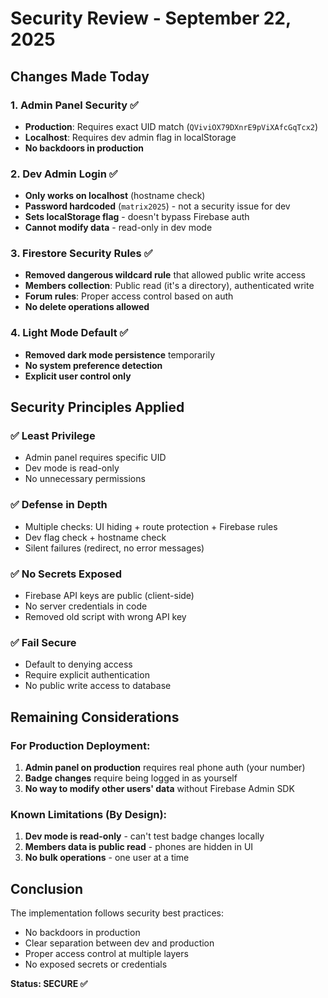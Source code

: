 # Security Review - September 22, 2025

## Changes Made Today

### 1. Admin Panel Security ✅
- **Production**: Requires exact UID match (`QViviOX79DXnrE9pViXAfcGqTcx2`)
- **Localhost**: Requires dev admin flag in localStorage
- **No backdoors in production**

### 2. Dev Admin Login ✅
- **Only works on localhost** (hostname check)
- **Password hardcoded** (`matrix2025`) - not a security issue for dev
- **Sets localStorage flag** - doesn't bypass Firebase auth
- **Cannot modify data** - read-only in dev mode

### 3. Firestore Security Rules ✅
- **Removed dangerous wildcard rule** that allowed public write access
- **Members collection**: Public read (it's a directory), authenticated write
- **Forum rules**: Proper access control based on auth
- **No delete operations allowed**

### 4. Light Mode Default ✅
- **Removed dark mode persistence** temporarily
- **No system preference detection**
- **Explicit user control only**

## Security Principles Applied

### ✅ Least Privilege
- Admin panel requires specific UID
- Dev mode is read-only
- No unnecessary permissions

### ✅ Defense in Depth
- Multiple checks: UI hiding + route protection + Firebase rules
- Dev flag check + hostname check
- Silent failures (redirect, no error messages)

### ✅ No Secrets Exposed
- Firebase API keys are public (client-side)
- No server credentials in code
- Removed old script with wrong API key

### ✅ Fail Secure
- Default to denying access
- Require explicit authentication
- No public write access to database

## Remaining Considerations

### For Production Deployment:
1. **Admin panel on production** requires real phone auth (your number)
2. **Badge changes** require being logged in as yourself
3. **No way to modify other users' data** without Firebase Admin SDK

### Known Limitations (By Design):
1. **Dev mode is read-only** - can't test badge changes locally
2. **Members data is public read** - phones are hidden in UI
3. **No bulk operations** - one user at a time

## Conclusion

The implementation follows security best practices:
- No backdoors in production
- Clear separation between dev and production
- Proper access control at multiple layers
- No exposed secrets or credentials

**Status: SECURE ✅**